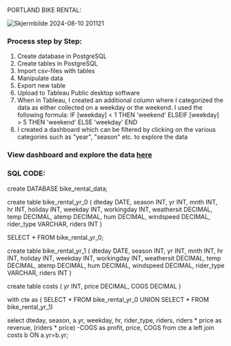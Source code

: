 PORTLAND BIKE RENTAL:



![Skjermbilde 2024-08-10 201121](https://github.com/user-attachments/assets/432ce6d0-da65-46c0-a0dd-28183f83ae18)



### Process step by Step:

1. Create database in PostgreSQL
2. Create tables in PostgreSQL
3. Import csv-files with tables
4. Manipulate data
5. Export new table
6. Upload to Tableau Public desktop software
7. When in Tableau, I created an additional column where I categorized the data as either collected on a weekday or the weekend.
  I used the following formula:
  IF [weekday] < 1 THEN 'weekend'
  ELSEIF  [weekday] > 5 THEN 'weekend'
  ELSE 'weekday' END
8. I created a dashboard which can be filtered by clicking on the various categories such as "year", "season" etc. to explore the data

### View dashboard and explore the data [here](https://public.tableau.com/app/profile/tori.robinson/viz/PortlandBikeRental/Dashboard1)

### SQL CODE: 


create DATABASE bike_rental_data;


create table bike_rental_yr_0
(
	dteday DATE,
	season INT,
	yr INT,
	mnth INT,
	hr INT,
	holiday INT,
	weekday INT,
	workingday INT,
	weathersit DECIMAL,
	temp DECIMAL,
	atemp DECIMAL,
	hum DECIMAL,
	windspeed DECIMAL,
	rider_type VARCHAR,
	riders INT
	)
	
SELECT * FROM bike_rental_yr_0;	


create table bike_rental_yr_1
(
	dteday DATE,
	season INT,
	yr INT,
	mnth INT,
	hr INT,
	holiday INT,
	weekday INT,
	workingday INT,
	weathersit DECIMAL,
	temp DECIMAL,
	atemp DECIMAL,
	hum DECIMAL,
	windspeed DECIMAL,
	rider_type VARCHAR,
	riders INT
	)

create table costs
(
	yr INT,
	price DECIMAL,
	COGS DECIMAL
)

with cte as (
SELECT * FROM bike_rental_yr_0
UNION
SELECT * FROM bike_rental_yr_1)


select 
dteday,
season,
a.yr,
weekday,
hr,
rider_type,
riders,
riders * price as revenue,
(riders * price) -COGS as profit,
price,
COGS
from cte a
left join costs b
ON a.yr=b.yr;

 
 
